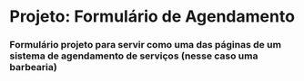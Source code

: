 # Projeto: Formulário de Agendamento
### Formulário projeto para servir como uma das páginas de um sistema de agendamento de serviços (nesse caso uma barbearia)
